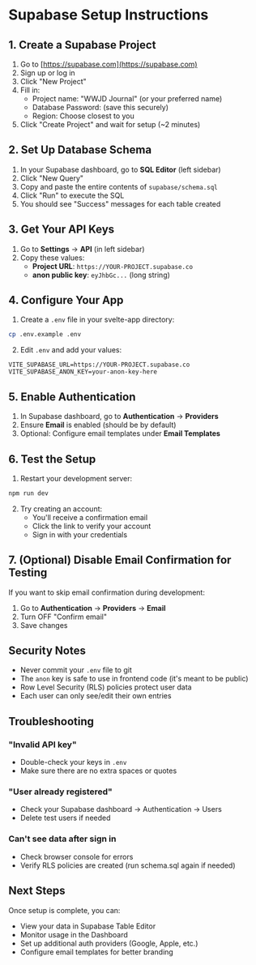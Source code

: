 # Supabase Setup Instructions

## 1. Create a Supabase Project

1. Go to [https://supabase.com](https://supabase.com)
2. Sign up or log in
3. Click "New Project"
4. Fill in:
   - Project name: "WWJD Journal" (or your preferred name)
   - Database Password: (save this securely)
   - Region: Choose closest to you
5. Click "Create Project" and wait for setup (~2 minutes)

## 2. Set Up Database Schema

1. In your Supabase dashboard, go to **SQL Editor** (left sidebar)
2. Click "New Query"
3. Copy and paste the entire contents of `supabase/schema.sql`
4. Click "Run" to execute the SQL
5. You should see "Success" messages for each table created

## 3. Get Your API Keys

1. Go to **Settings** → **API** (in left sidebar)
2. Copy these values:
   - **Project URL**: `https://YOUR-PROJECT.supabase.co`
   - **anon public key**: `eyJhbGc...` (long string)

## 4. Configure Your App

1. Create a `.env` file in your svelte-app directory:
```bash
cp .env.example .env
```

2. Edit `.env` and add your values:
```env
VITE_SUPABASE_URL=https://YOUR-PROJECT.supabase.co
VITE_SUPABASE_ANON_KEY=your-anon-key-here
```

## 5. Enable Authentication

1. In Supabase dashboard, go to **Authentication** → **Providers**
2. Ensure **Email** is enabled (should be by default)
3. Optional: Configure email templates under **Email Templates**

## 6. Test the Setup

1. Restart your development server:
```bash
npm run dev
```

2. Try creating an account:
   - You'll receive a confirmation email
   - Click the link to verify your account
   - Sign in with your credentials

## 7. (Optional) Disable Email Confirmation for Testing

If you want to skip email confirmation during development:

1. Go to **Authentication** → **Providers** → **Email**
2. Turn OFF "Confirm email"
3. Save changes

## Security Notes

- Never commit your `.env` file to git
- The `anon` key is safe to use in frontend code (it's meant to be public)
- Row Level Security (RLS) policies protect user data
- Each user can only see/edit their own entries

## Troubleshooting

### "Invalid API key"
- Double-check your keys in `.env`
- Make sure there are no extra spaces or quotes

### "User already registered"
- Check your Supabase dashboard → Authentication → Users
- Delete test users if needed

### Can't see data after sign in
- Check browser console for errors
- Verify RLS policies are created (run schema.sql again if needed)

## Next Steps

Once setup is complete, you can:
- View your data in Supabase Table Editor
- Monitor usage in the Dashboard
- Set up additional auth providers (Google, Apple, etc.)
- Configure email templates for better branding